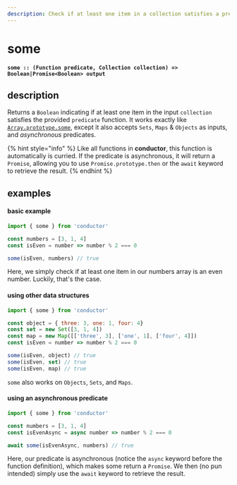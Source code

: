 ```yaml
---
description: Check if at least one item in a collection satisfies a predicate
---
```


# some

**`some :: (Function predicate, Collection collection) => Boolean|Promise<Boolean> output`**

## description

Returns a `Boolean` indicating if at least one item in the input `collection` satisfies the provided `predicate` function. It works exactly like [`Array.prototype.some`](https://developer.mozilla.org/en-US/docs/Web/JavaScript/Reference/Global_Objects/Array/some), except it also accepts `Sets`, `Maps` & `Objects` as inputs, and _asynchronous_ predicates.

{% hint style="info" %}
Like all functions in **conductor**, this function is automatically is curried. If the predicate is asynchronous, it will return a `Promise`, allowing you to use `Promise.prototype.then` or the `await` keyword to retrieve the result.
{% endhint %}

## examples

#### basic example

```javascript
import { some } from 'conductor'

const numbers = [3, 1, 4]
const isEven = number => number % 2 === 0

some(isEven, numbers) // true
```

Here, we simply check if at least one item in our numbers array is an even number. Luckily, that's the case.

#### using other data structures

```javascript
import { some } from 'conductor'

const object = { three: 3, one: 1, four: 4}
const set = new Set([3, 1, 4])
const map = new Map([['three', 3], ['one', 1], ['four', 4]])
const isEven = number => number % 2 === 0

some(isEven, object) // true
some(isEven, set) // true
some(isEven, map) // true
```

`some` also works on `Objects`, `Sets`, and `Maps`.

#### using an asynchronous predicate

```javascript
import { some } from 'conductor'

const numbers = [3, 1, 4]
const isEvenAsync = async number => number % 2 === 0

await some(isEvenAsync, numbers) // true
```

Here, our predicate is asynchronous \(notice the `async` keyword before the function definition\), which makes some return a `Promise`. We then \(no pun intended\) simply use the `await` keyword to retrieve the result.

